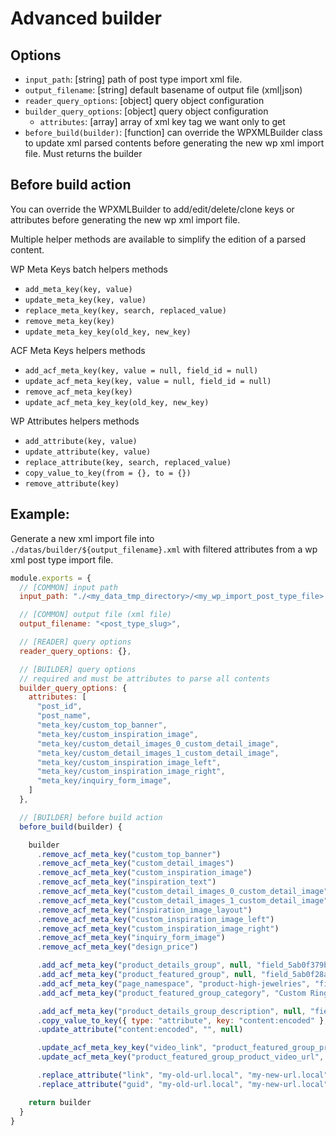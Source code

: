 # Advanced builder

## Options

- `input_path`: [string] path of post type import xml file.
- `output_filename`: [string] default basename of output file (xml|json) 
- `reader_query_options`: [object] query object configuration
- `builder_query_options`: [object] query object configuration
  - `attributes`: [array] array of xml key tag we want only to get
- `before_build(builder)`: [function] can override the WPXMLBuilder class to update xml parsed contents before generating the new wp xml import file. Must returns the builder


## Before build action

You can override the WPXMLBuilder to add/edit/delete/clone keys or attributes before generating the new wp xml import file.

Multiple helper methods are available to simplify the edition of a parsed content. 

WP Meta Keys batch helpers methods
- `add_meta_key(key, value)`
- `update_meta_key(key, value)`
- `replace_meta_key(key, search, replaced_value)`
- `remove_meta_key(key)`
- `update_meta_key_key(old_key, new_key)`

ACF Meta Keys helpers methods
- `add_acf_meta_key(key, value = null, field_id = null)`
- `update_acf_meta_key(key, value = null, field_id = null)`
- `remove_acf_meta_key(key)`
- `update_acf_meta_key_key(old_key, new_key)`

WP Attributes helpers methods
- `add_attribute(key, value)`
- `update_attribute(key, value)`
- `replace_attribute(key, search, replaced_value)`
- `copy_value_to_key(from = {}, to = {})`
- `remove_attribute(key)`

## Example:

Generate a new xml import file into `./datas/builder/${output_filename}.xml` with filtered attributes from a wp xml post type import file.

```js
module.exports = {
  // [COMMON] input path
  input_path: "./<my_data_tmp_directory>/<my_wp_import_post_type_file>.xml",

  // [COMMON] output file (xml file)
  output_filename: "<post_type_slug>",

  // [READER] query options
  reader_query_options: {},

  // [BUILDER] query options
  // required and must be attributes to parse all contents
  builder_query_options: {
    attributes: [
      "post_id",
      "post_name",
      "meta_key/custom_top_banner",
      "meta_key/custom_inspiration_image",
      "meta_key/custom_detail_images_0_custom_detail_image",
      "meta_key/custom_detail_images_1_custom_detail_image",
      "meta_key/custom_inspiration_image_left",
      "meta_key/custom_inspiration_image_right",
      "meta_key/inquiry_form_image",
    ]
  },

  // [BUILDER] before build action
  before_build(builder) {

    builder
      .remove_acf_meta_key("custom_top_banner")
      .remove_acf_meta_key("custom_detail_images")
      .remove_acf_meta_key("custom_inspiration_image")
      .remove_acf_meta_key("inspiration_text")
      .remove_acf_meta_key("custom_detail_images_0_custom_detail_image")
      .remove_acf_meta_key("custom_detail_images_1_custom_detail_image")
      .remove_acf_meta_key("inspiration_image_layout")
      .remove_acf_meta_key("custom_inspiration_image_left")
      .remove_acf_meta_key("custom_inspiration_image_right")
      .remove_acf_meta_key("inquiry_form_image")
      .remove_acf_meta_key("design_price")

      .add_acf_meta_key("product_details_group", null, "field_5ab0f379b941d")
      .add_acf_meta_key("product_featured_group", null, "field_5ab0f28ab9419")
      .add_acf_meta_key("page_namespace", "product-high-jewelries", "field_5a9d78c9abd62")
      .add_acf_meta_key("product_featured_group_category", "Custom Ring Design", "field_5ab0f302b941b")

      .add_acf_meta_key("product_details_group_description", null, "field_5ab0f3d0b941f")
      .copy_value_to_key({ type: "attribute", key: "content:encoded" }, { type: "meta_key", key: "product_details_group_description" })
      .update_attribute("content:encoded", "", null)

      .update_acf_meta_key_key("video_link", "product_featured_group_product_video_url")
      .update_acf_meta_key("product_featured_group_product_video_url", null, "field_5ab0f4d2a9e73")

      .replace_attribute("link", "my-old-url.local", "my-new-url.local")
      .replace_attribute("guid", "my-old-url.local", "my-new-url.local")

    return builder
  }
}
```